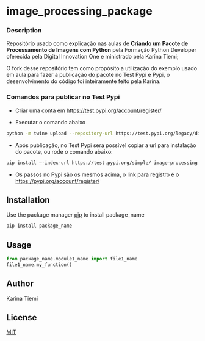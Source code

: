 # image_processing_package

### Description

Repositório usado como explicação nas aulas de **Criando um Pacote de Processamento de Imagens com Python** pela Formação Python Developer oferecida pela Digital Innovation One e ministrado pela Karina Tiemi;

O fork desse repositório tem como propósito a utilização do exemplo usado em aula para fazer a publicação do pacote no Test  Pypi e Pypi, o desenvolvimento do código foi inteiramente feito pela Karina.

### Comandos para publicar no Test Pypi

- Criar uma conta em https://test.pypi.org/account/register/

- Executar o comando abaixo

```bash
python -m twine upload --repository-url https://test.pypi.org/legacy/dist*
```

- Após publicação, no Test Pypi será possível copiar a url para instalação do pacote, ou rode o comando abaixo:

```bash
pip install –-index-url https://test.pypi.org/simple/ image-processing
```

- Os passos no Pypi são os mesmos acima, o link para registro é o https://pypi.org/account/register/

## Installation

Use the package manager [pip](https://pip.pypa.io/en/stable/) to install package_name

```bash
pip install package_name
```

## Usage

```python
from package_name.module1_name import file1_name
file1_name.my_function()
```

## Author

Karina Tiemi

## License

[MIT](https://choosealicense.com/licenses/mit/)
